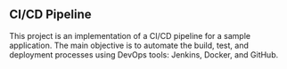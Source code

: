 ## CI/CD Pipeline

This project is an implementation of a CI/CD pipeline for a sample application. The main objective is to automate the build, test, and deployment processes using DevOps tools: Jenkins, Docker, and GitHub.
